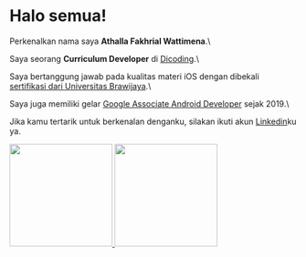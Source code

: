 # Halo semua! 

Perkenalkan nama saya **Athalla Fakhrial Wattimena**.\

Saya seorang **Curriculum Developer** di [Dicoding](https://www.dicoding.com/).\

Saya bertanggung jawab pada kualitas materi iOS dengan dibekali [sertifikasi dari Universitas Brawijaya](https://www.coursera.org/account/accomplishments/specialization/CLKJD8XBXJ3M).\

Saya juga memiliki gelar [Google Associate Android Developer](https://www.credential.net/h5deoi5h) sejak 2019.\

Jika kamu tertarik untuk berkenalan denganku, silakan ikuti akun [Linkedin](https://www.linkedin.com/in/athallawattimena/)ku ya.

<p align="left">
<a href="https://github.com/Wattimena14">
  <img height="180em" src="https://github-readme-stats-eight-theta.vercel.app/api?username=Wattimena14&show_icons=true&theme=algolia&include_all_commits=true&count_private=true"/>
  <img height="180em" src="https://github-readme-stats-eight-theta.vercel.app/api/top-langs/?username=Wattimena14&layout=compact&langs_count=8&theme=algolia"/>
</a>
</p>
